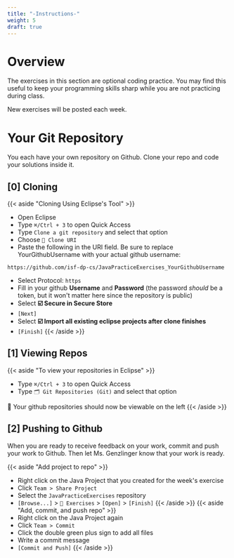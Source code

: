 ```yaml
---
title: "-Instructions-"
weight: 5
draft: true
---
```

# Overview

The exercises in this section are optional coding practice. You may find this useful to keep your programming skills sharp while you are not practicing during class.

New exercises will be posted each week.

# Your Git Repository

You each have your own repository on Github. Clone your repo and code your solutions inside it. 

## [0] Cloning
{{< aside  "Cloning Using Eclipse's Tool" >}}
- Open Eclipse
- Type `⌘/Ctrl + 3` to open Quick Access
- Type `Clone a git repository` and select that option
- Choose `📝 Clone URI`
- Paste the following in the URI field. Be sure to replace YourGithubUsername with your actual github username:
```shell
https://github.com/isf-dp-cs/JavaPracticeExercises_YourGithubUsername
```
- Select Protocol: `https`
- Fill in your github **Username** and **Password** (the password *should* be a token, but it won't matter here since the repository is public)
- Select **☑️ Secure in Secure Store**
- `[Next]`
- Select **☑️ Import all existing eclipse projects after clone finishes**
- `[Finish]`
{{< /aside >}}

## [1] Viewing Repos

{{< aside "To view your repositories in Eclipse" >}}
- Type `⌘/Ctrl + 3` to open Quick Access
- Type `🗂 Git Repositories (Git)` and select that option

👀 Your github repositories should now be viewable on the left
{{< /aside >}}

## [2] Pushing to Github

When you are ready to receive feedback on your work, commit and push your work to Github. Then let Ms. Genzlinger know that your work is ready. 

{{< aside "Add project to repo" >}}
- Right click on the Java Project that you created for the week's exercise
- Click `Team > Share Project`
- Select the `JavaPracticeExercises` repository
- `[Browse...]` > `📁 Exercises` > `[Open]` > `[Finish]`
{{< /aside >}}
{{< aside "Add, commit, and push repo" >}}
- Right click on the Java Project again
- Click `Team > Commit`
- Click the double green plus sign to add all files
- Write a commit message
- `[Commit and Push]`
{{< /aside >}}